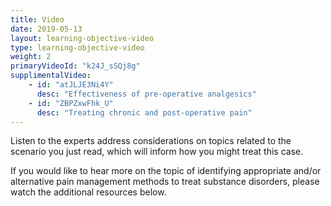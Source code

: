 ```yaml
---
title: Video 
date: 2019-05-13
layout: learning-objective-video
type: learning-objective-video
weight: 2
primaryVideoId: "k24J_sSQj8g"
supplimentalVideo:
    - id: "atJLJE3Ni4Y"
      desc: "Effectiveness of pre-operative analgesics"
    - id: "ZBPZxwFhk_U"
      desc: "Treating chronic and post-operative pain"
---
```

Listen to the experts address considerations on topics related to the scenario you just read, which will inform how you might treat this case.

If you would like to hear more on the topic of identifying appropriate and/or alternative pain management methods to treat substance disorders, please watch the additional resources below.

